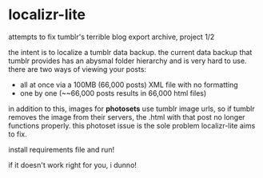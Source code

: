 # localizr-lite
attempts to fix tumblr's terrible blog export archive, project 1/2

the intent is to localize a tumblr data backup. the current data backup that tumblr provides has an abysmal folder hierarchy and is very hard to use. there are two ways of viewing your posts:
- all at once via a 100MB (66,000 posts) XML file with no formatting
- one by one (~~66,000 posts results in 66,000 html files)

in addition to this, images for __photosets__ use tumblr image urls, so if tumblr removes the image from their servers, the .html with that post no longer functions properly. this photoset issue is the sole problem localizr-lite aims to fix.

install requirements file and run!

if it doesn't work right for you, i dunno!